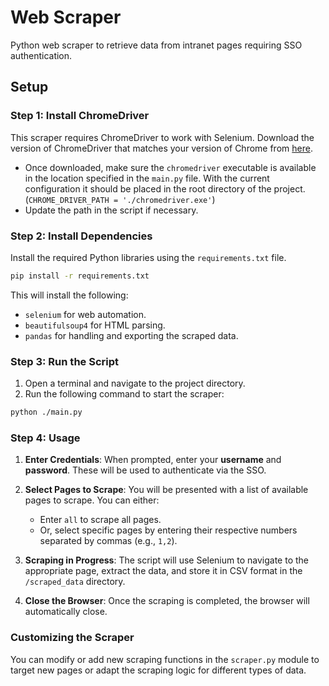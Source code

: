 # Web Scraper

Python web scraper to retrieve data from intranet pages requiring SSO authentication.

## Setup

### Step 1: Install ChromeDriver

This scraper requires ChromeDriver to work with Selenium. Download the version of ChromeDriver that matches your version of Chrome from [here](https://googlechromelabs.github.io/chrome-for-testing/#stable).

- Once downloaded, make sure the `chromedriver` executable is available in the location specified in the `main.py` file. With the current configuration it should be placed in the root directory of the project. (`CHROME_DRIVER_PATH = './chromedriver.exe'`)
- Update the path in the script if necessary.

### Step 2: Install Dependencies

Install the required Python libraries using the `requirements.txt` file.

```bash
pip install -r requirements.txt
```

This will install the following:
- `selenium` for web automation.
- `beautifulsoup4` for HTML parsing.
- `pandas` for handling and exporting the scraped data.

### Step 3: Run the Script

1. Open a terminal and navigate to the project directory.
2. Run the following command to start the scraper:

```bash
python ./main.py
```

### Step 4: Usage

1. **Enter Credentials**: When prompted, enter your **username** and **password**. These will be used to authenticate via the SSO.
   
2. **Select Pages to Scrape**: You will be presented with a list of available pages to scrape. You can either:
   - Enter `all` to scrape all pages.
   - Or, select specific pages by entering their respective numbers separated by commas (e.g., `1,2`).

3. **Scraping in Progress**: The script will use Selenium to navigate to the appropriate page, extract the data, and store it in CSV format in the `/scraped_data` directory.

4. **Close the Browser**: Once the scraping is completed, the browser will automatically close.

### Customizing the Scraper

You can modify or add new scraping functions in the `scraper.py` module to target new pages or adapt the scraping logic for different types of data.